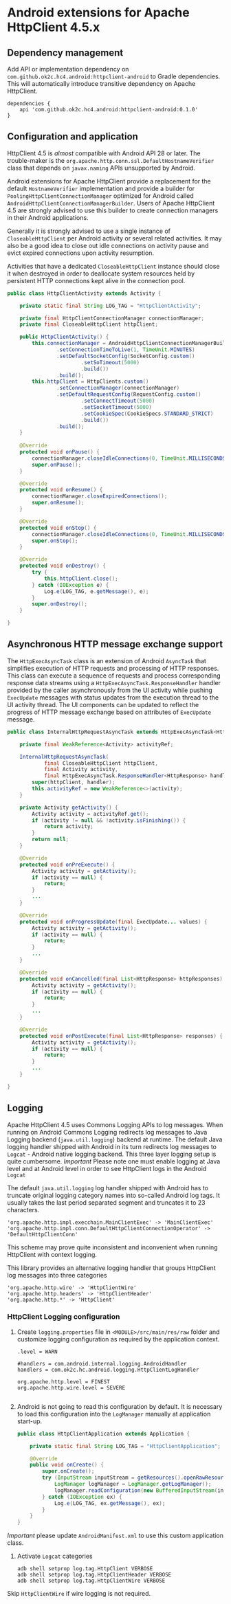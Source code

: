 # Android extensions for Apache HttpClient 4.5.x

## Dependency management

Add API or implementation dependency on `com.github.ok2c.hc4.android:httpclient-android` 
to Gradle dependencies. This will automatically introduce transitive dependency on 
Apache HttpClient.

```
dependencies {
    api 'com.github.ok2c.hc4.android:httpclient-android:0.1.0'
}

```

## Configuration and application

HttpClient 4.5 is _almost_ compatible with Android API 28 or later. The trouble-maker is 
the `org.apache.http.conn.ssl.DefaultHostnameVerifier` class that depends on `javax.naming` APIs 
unsupported by Android.

Android extensions for Apache HttpClient provide a replacement for the default `HostnameVerifier` 
implementation and provide a builder for `PoolingHttpClientConnectionManager` optimized 
for Android called `AndroidHttpClientConnectionManagerBuilder`. Users of Apache HttpClient 4.5
are strongly advised to use this builder to create connection managers in their Android 
applications.

Generally it is strongly advised to use a single instance of `CloseableHttpClient` per Android
activity or several related activities. It may also be a good idea to close out idle connections
on activity pause and evict expired connections upon activity resumption. 

Activities that have a dedicated `CloseableHttpClient` instance should close it when destroyed
in order to deallocate system resources held by persistent HTTP connections kept alive in 
the connection pool.

```java
public class HttpClientActivity extends Activity {

    private static final String LOG_TAG = "HttpClientActivity";

    private final HttpClientConnectionManager connectionManager;
    private final CloseableHttpClient httpClient;

    public HttpClientActivity() {
        this.connectionManager = AndroidHttpClientConnectionManagerBuilder.create()
                .setConnectionTimeToLive(1, TimeUnit.MINUTES)
                .setDefaultSocketConfig(SocketConfig.custom()
                        .setSoTimeout(5000)
                        .build())
                .build();
        this.httpClient = HttpClients.custom()
                .setConnectionManager(connectionManager)
                .setDefaultRequestConfig(RequestConfig.custom()
                        .setConnectTimeout(5000)
                        .setSocketTimeout(5000)
                        .setCookieSpec(CookieSpecs.STANDARD_STRICT)
                        .build())
                .build();
    }
    
    @Override
    protected void onPause() {
        connectionManager.closeIdleConnections(0, TimeUnit.MILLISECONDS);
        super.onPause();
    }

    @Override
    protected void onResume() {
        connectionManager.closeExpiredConnections();
        super.onResume();
    }

    @Override
    protected void onStop() {
        connectionManager.closeIdleConnections(0, TimeUnit.MILLISECONDS);
        super.onStop();
    }

    @Override
    protected void onDestroy() {
        try {
            this.httpClient.close();
        } catch (IOException e) {
            Log.e(LOG_TAG, e.getMessage(), e);
        }
        super.onDestroy();
    }

}
```

## Asynchronous HTTP message exchange support

The `HttpExecAsyncTask` class is an extension of Android `AsyncTask` that simplifies execution 
of HTTP requests and processing of HTTP responses. This class can execute a sequence of requests 
and process corresponding response data streams using a `HttpExecAsyncTask.ResponseHandler` handler
provided by the caller asynchronously from the UI activity while pushing `ExecUpdate` messages
with status updates from the execution thread to the UI activity thread. The UI components
can be updated to reflect the progress of HTTP message exchange based on attributes of 
`ExecUpdate` message. 

```java
public class InternalHttpRequestAsyncTask extends HttpExecAsyncTask<HttpResponse> {

    private final WeakReference<Activity> activityRef;

    InternalHttpRequestAsyncTask(
            final CloseableHttpClient httpClient,
            final Activity activity,
            final HttpExecAsyncTask.ResponseHandler<HttpResponse> handler) {
        super(httpClient, handler);
        this.activityRef = new WeakReference<>(activity);
    }

    private Activity getActivity() {
        Activity activity = activityRef.get();
        if (activity != null && !activity.isFinishing()) {
            return activity;
        }
        return null;
    }

    @Override
    protected void onPreExecute() {
        Activity activity = getActivity();
        if (activity == null) {
            return;
        }
        ...
    }

    @Override
    protected void onProgressUpdate(final ExecUpdate... values) {
        Activity activity = getActivity();
        if (activity == null) {
            return;
        }
        ...
    }

    @Override
    protected void onCancelled(final List<HttpResponse> httpResponses) {
        Activity activity = getActivity();
        if (activity == null) {
            return;
        }
        ...
    }

    @Override
    protected void onPostExecute(final List<HttpResponse> responses) {
        Activity activity = getActivity();
        if (activity == null) {
            return;
        }
        ...
    }

}
```
## Logging

Apache HttpClient 4.5 uses Commons Logging APIs to log messages. When running on Android 
Commons Logging redirects log messages to Java Logging backend (`java.util.logging`) backend 
at runtime. The default Java logging handler shipped with Android in its turn redirects 
log messages to `Logcat` - Android native logging backend. This three layer logging setup
is quite cumbersome. *Important* Please note one must enable logging at Java level
and at Android level in order to see HttpClient logs in the Android `Logcat`

The default `java.util.logging` log handler shipped with Android has to truncate original 
logging category names into so-called Android log tags. It usually takes the last period separated 
segment and truncates it to 23 characters. 

```
'org.apache.http.impl.execchain.MainClientExec' -> 'MainClientExec'
'org.apache.http.impl.conn.DefaultHttpClientConnectionOperator' -> 'DefaultHttpClientConn'

```

This scheme may prove quite inconsistent and inconvenient when running HttpClient with context 
logging.

This library provides an alternative logging handler that groups HttpClient log messages into 
three categories

```
'org.apache.http.wire' -> 'HttpClientWire'
'org.apache.http.headers' -> 'HttpClientHeader'
'org.apache.http.*' -> 'HttpClient'

``` 

### HttpClient Logging configuration

1. Create `logging.properties` file in `<MODULE>/src/main/res/raw` folder and customize logging 
configuration as required by the application context.

    ```
    .level = WARN
    
    #handlers = com.android.internal.logging.AndroidHandler
    handlers = com.ok2c.hc.android.logging.HttpClientLogHandler
    
    org.apache.http.level = FINEST
    org.apache.http.wire.level = SEVERE
    
    
    ```

1. Android is not going to read this configuration by default. It is necessary to load this 
configuration into the `LogManager` manually at application start-up. 

    ```java
    public class HttpClientApplication extends Application {
    
        private static final String LOG_TAG = "HttpClientApplication";
    
        @Override
        public void onCreate() {
            super.onCreate();
            try (InputStream inputStream = getResources().openRawResource(R.raw.logging)) {
                LogManager logManager = LogManager.getLogManager();
                logManager.readConfiguration(new BufferedInputStream(inputStream));
            } catch (IOException ex) {
                Log.e(LOG_TAG, ex.getMessage(), ex);
            }
        }
    }
    ```
*Important* please update `AndroidManifest.xml` to use this custom application class.

1. Activate `Logcat` categories 

    ```
    adb shell setprop log.tag.HttpClient VERBOSE
    adb shell setprop log.tag.HttpClientHeader VERBOSE
    adb shell setprop log.tag.HttpClientWire VERBOSE
    
    ```
Skip `HttpClientWire` if wire logging is not required.
